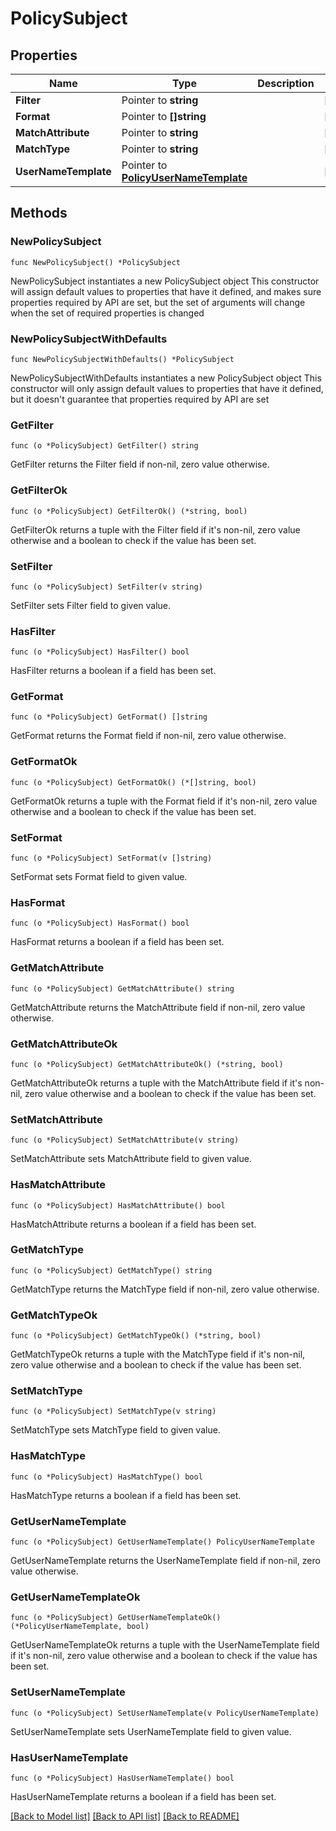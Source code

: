 # PolicySubject

## Properties

Name | Type | Description | Notes
------------ | ------------- | ------------- | -------------
**Filter** | Pointer to **string** |  | [optional] 
**Format** | Pointer to **[]string** |  | [optional] 
**MatchAttribute** | Pointer to **string** |  | [optional] 
**MatchType** | Pointer to **string** |  | [optional] 
**UserNameTemplate** | Pointer to [**PolicyUserNameTemplate**](PolicyUserNameTemplate.md) |  | [optional] 

## Methods

### NewPolicySubject

`func NewPolicySubject() *PolicySubject`

NewPolicySubject instantiates a new PolicySubject object
This constructor will assign default values to properties that have it defined,
and makes sure properties required by API are set, but the set of arguments
will change when the set of required properties is changed

### NewPolicySubjectWithDefaults

`func NewPolicySubjectWithDefaults() *PolicySubject`

NewPolicySubjectWithDefaults instantiates a new PolicySubject object
This constructor will only assign default values to properties that have it defined,
but it doesn't guarantee that properties required by API are set

### GetFilter

`func (o *PolicySubject) GetFilter() string`

GetFilter returns the Filter field if non-nil, zero value otherwise.

### GetFilterOk

`func (o *PolicySubject) GetFilterOk() (*string, bool)`

GetFilterOk returns a tuple with the Filter field if it's non-nil, zero value otherwise
and a boolean to check if the value has been set.

### SetFilter

`func (o *PolicySubject) SetFilter(v string)`

SetFilter sets Filter field to given value.

### HasFilter

`func (o *PolicySubject) HasFilter() bool`

HasFilter returns a boolean if a field has been set.

### GetFormat

`func (o *PolicySubject) GetFormat() []string`

GetFormat returns the Format field if non-nil, zero value otherwise.

### GetFormatOk

`func (o *PolicySubject) GetFormatOk() (*[]string, bool)`

GetFormatOk returns a tuple with the Format field if it's non-nil, zero value otherwise
and a boolean to check if the value has been set.

### SetFormat

`func (o *PolicySubject) SetFormat(v []string)`

SetFormat sets Format field to given value.

### HasFormat

`func (o *PolicySubject) HasFormat() bool`

HasFormat returns a boolean if a field has been set.

### GetMatchAttribute

`func (o *PolicySubject) GetMatchAttribute() string`

GetMatchAttribute returns the MatchAttribute field if non-nil, zero value otherwise.

### GetMatchAttributeOk

`func (o *PolicySubject) GetMatchAttributeOk() (*string, bool)`

GetMatchAttributeOk returns a tuple with the MatchAttribute field if it's non-nil, zero value otherwise
and a boolean to check if the value has been set.

### SetMatchAttribute

`func (o *PolicySubject) SetMatchAttribute(v string)`

SetMatchAttribute sets MatchAttribute field to given value.

### HasMatchAttribute

`func (o *PolicySubject) HasMatchAttribute() bool`

HasMatchAttribute returns a boolean if a field has been set.

### GetMatchType

`func (o *PolicySubject) GetMatchType() string`

GetMatchType returns the MatchType field if non-nil, zero value otherwise.

### GetMatchTypeOk

`func (o *PolicySubject) GetMatchTypeOk() (*string, bool)`

GetMatchTypeOk returns a tuple with the MatchType field if it's non-nil, zero value otherwise
and a boolean to check if the value has been set.

### SetMatchType

`func (o *PolicySubject) SetMatchType(v string)`

SetMatchType sets MatchType field to given value.

### HasMatchType

`func (o *PolicySubject) HasMatchType() bool`

HasMatchType returns a boolean if a field has been set.

### GetUserNameTemplate

`func (o *PolicySubject) GetUserNameTemplate() PolicyUserNameTemplate`

GetUserNameTemplate returns the UserNameTemplate field if non-nil, zero value otherwise.

### GetUserNameTemplateOk

`func (o *PolicySubject) GetUserNameTemplateOk() (*PolicyUserNameTemplate, bool)`

GetUserNameTemplateOk returns a tuple with the UserNameTemplate field if it's non-nil, zero value otherwise
and a boolean to check if the value has been set.

### SetUserNameTemplate

`func (o *PolicySubject) SetUserNameTemplate(v PolicyUserNameTemplate)`

SetUserNameTemplate sets UserNameTemplate field to given value.

### HasUserNameTemplate

`func (o *PolicySubject) HasUserNameTemplate() bool`

HasUserNameTemplate returns a boolean if a field has been set.


[[Back to Model list]](../README.md#documentation-for-models) [[Back to API list]](../README.md#documentation-for-api-endpoints) [[Back to README]](../README.md)


